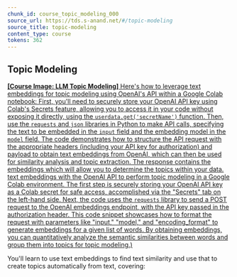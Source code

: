```yaml
---
chunk_id: course_topic_modeling_000
source_url: https://tds.s-anand.net/#/topic-modeling
source_title: topic-modeling
content_type: course
tokens: 362
---
```


## Topic Modeling

[**[Course Image: LLM Topic Modeling]** Here's how to leverage text embeddings for topic modeling using OpenAI's API within a Google Colab notebook: First, you'll need to securely store your OpenAI API key using Colab's Secrets feature, allowing you to access it in your code without exposing it directly, using the `userdata.get('secretName')` function. Then, use the `requests` and `json` libraries in Python to make API calls, specifying the text to be embedded in the `input` field and the embedding model in the `model` field. The code demonstrates how to structure the API request with the appropriate headers (including your API key for authorization) and payload to obtain text embeddings from OpenAI, which can then be used for similarity analysis and topic extraction. The response contains the embeddings which will allow you to determine the topics within your data. text embeddings with the OpenAI API to perform topic modeling in a Google Colab environment. The first step is securely storing your OpenAI API key as a Colab secret for safe access, accomplished via the "Secrets" tab on the left-hand side. Next, the code uses the `requests` library to send a POST request to the OpenAI embeddings endpoint, with the API key passed in the authorization header. This code snippet showcases how to format the request with parameters like "input," "model," and "encoding_format" to generate embeddings for a given list of words. By obtaining embeddings, you can quantitatively analyze the semantic similarities between words and group them into topics for topic modeling.)](https://youtu.be/eQUNhq91DlI)

You'll learn to use text embeddings to find text similarity and use that to create topics automatically from text, covering:
